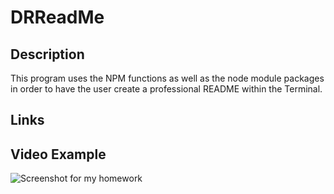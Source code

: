 # DRReadMe

## Description
This program uses the NPM functions as well as the node module packages in order to have the user create a professional README within the Terminal.

## Links




## Video Example

![Screenshot for my homework](./assets/images/David%20Restivo%20Quiz%20Screen%20Shot.png)



